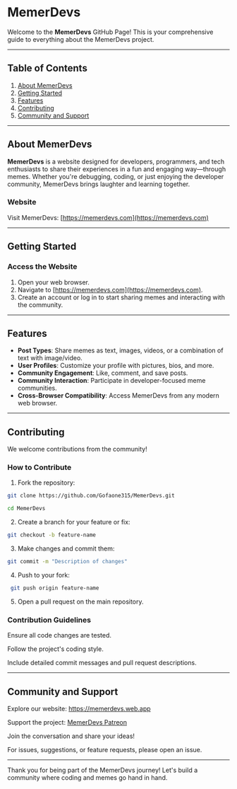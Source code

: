 # MemerDevs

Welcome to the **MemerDevs** GitHub Page! This is your comprehensive guide to everything about the MemerDevs project.  

---

## Table of Contents  
1. [About MemerDevs](#about-memerdevs)  
2. [Getting Started](#getting-started)  
3. [Features](#features)  
4. [Contributing](#contributing)  
5. [Community and Support](#community-and-support)  

---

## About MemerDevs  
**MemerDevs** is a website designed for developers, programmers, and tech enthusiasts to share their experiences in a fun and engaging way—through memes. Whether you're debugging, coding, or just enjoying the developer community, MemerDevs brings laughter and learning together.  

### Website  
Visit MemerDevs: [https://memerdevs.com](https://memerdevs.com)  

---

## Getting Started  
### Access the Website  
1. Open your web browser.  
2. Navigate to [https://memerdevs.com](https://memerdevs.com).  
3. Create an account or log in to start sharing memes and interacting with the community.  

---

## Features  
- **Post Types**: Share memes as text, images, videos, or a combination of text with image/video.  
- **User Profiles**: Customize your profile with pictures, bios, and more.  
- **Community Engagement**: Like, comment, and save posts.  
- **Community Interaction**: Participate in developer-focused meme communities.  
- **Cross-Browser Compatibility**: Access MemerDevs from any modern web browser.  

---

## Contributing  
We welcome contributions from the community!  

### How to Contribute  
1. Fork the repository:  
```bash
git clone https://github.com/Gofaone315/MemerDevs.git 
```

```bash
cd MemerDevs
```

2. Create a branch for your feature or fix:

```bash 
git checkout -b feature-name
```

3. Make changes and commit them:

```bash
git commit -m "Description of changes" 
```


4. Push to your fork:

```bash
 git push origin feature-name 
```


5. Open a pull request on the main repository.



### Contribution Guidelines

Ensure all code changes are tested.

Follow the project's coding style.

Include detailed commit messages and pull request descriptions.



---

## Community and Support

Explore our website: https://memerdevs.web.app

Support the project: [MemerDevs Patreon](https://patreon.com/MemerDevs)

Join the conversation and share your ideas!


For issues, suggestions, or feature requests, please open an issue.


---

Thank you for being part of the MemerDevs journey! Let's build a community where coding and memes go hand in hand.
